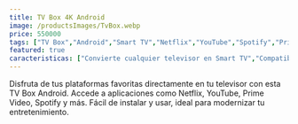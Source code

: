 ```yaml
---
title: TV Box 4K Android
image: /productsImages/TvBox.webp
price: 550000
tags: ["TV Box","Android","Smart TV","Netflix","YouTube","Spotify","Prime Video","Bluetooth"]
featured: true
caracteristicas: ["Convierte cualquier televisor en Smart TV","Compatible con Netflix","YouTube","Prime Video","Spotify","entre otras apps","Conexión HDMI y WiFi","Incluye control remoto multifunción","Interfaz Android fácil de usar","Soporte de 2GB RAM y 16GB almacenamiento"]
---
```


Disfruta de tus plataformas favoritas directamente en tu televisor con esta TV Box Android. Accede a aplicaciones como Netflix, YouTube, Prime Video, Spotify y más. Fácil de instalar y usar, ideal para modernizar tu entretenimiento.